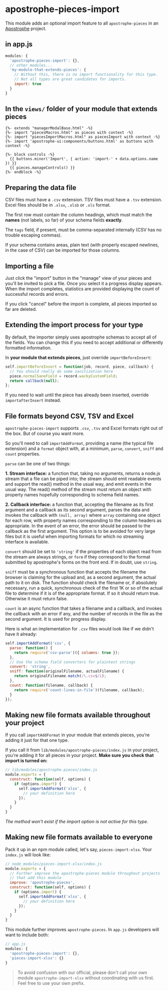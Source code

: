 # apostrophe-pieces-import

This module adds an optional import feature to all `apostrophe-pieces` in an [Apostrophe](http://apostrophecms.org) project.

## in app.js

```javascript
modules: {
  'apostrophe-pieces-import': {},
  // other modules...
  'my-module-that-extends-pieces': {
    // Without this, there is no import functionality for this type.
    // Not all types are great candidates for imports.
    import: true
  }
}
```

## In the `views/` folder of your module that extends pieces

```markup
{%- extends "managerModalBase.html" -%}
{%- import "piecesMacros.html" as pieces with context -%}
{%- import "piecesImportMacros.html" as piecesImport with context -%}
{%- import 'apostrophe-ui:components/buttons.html' as buttons with context -%}

{%- block controls -%}
  {{ buttons.minor('Import', { action: 'import-' + data.options.name }) }}
  {{ pieces.manageControls() }}
{%- endblock -%}
```

## Preparing the data file

CSV files must have a `.csv` extension. TSV files must have a `.tsv` extension. Excel files should be in `.xlsx`, `.xlsb` or `.xls` format.

The first row must contain the column headings, which must match the **names** (not labels, so far) of your schema fields **exactly**.

The `tags` field, if present, must be comma-separated internally (CSV has no trouble escaping commas). 

If your schema contains areas, plain text (with properly escaped newlines, in the case of CSV) can be imported for those columns.

## Importing a file

Just click the "import" button in the "manage" view of your pieces and you'll be invited to pick a file. Once you select it a progress display appears. When the import completes, statistics are provided displaying the count of successful records and errors.

If you click "cancel" before the import is complete, all pieces imported so far are deleted.

## Extending the import process for your type

By default, the importer simply uses apostrophe schemas to accept all of the fields. You can change this if you need to accept additional or differently formatted information.

In **your module that extends pieces**, just override `importBeforeInsert`:

```javascript
self.importBeforeInsert = function(job, record, piece, callback) {
  // You should really do some sanitization here
  piece.normalSaneField = record.wackyCustomField;
  return callback(null);
};
```

If you need to wait until the piece has already been inserted, override `importafterInsert` instead.

## File formats beyond CSV, TSV and Excel

`apostrophe-pieces-import` supports `.csv`, `.tsv` and Excel formats right out of the box. But of course you want more.

So you'll need to call `importAddFormat`, providing a name (the typical file extension) and a `format` object with, at a minimum, `parse`, `convert`, `sniff` and `count` properties.

`parse` can be one of two things:

**1. Stream interface:** a function that, taking no arguments, returns a node.js stream that a file can be piped into; the stream should emit readable events and support the read() method
in the usual way, and emit events in the usual way. The
read() method of the stream must return an object with property names hopefully corresponding to schema field names.

**2. Callback interface:** a function that, accepting the filename
as its first argument and a callback as its second argument, parses the data and
invokes the callback with `(null, array)` where `array` containing one object for each
row, with property names corresponding
to the column headers as appropriate. In the event of an error, the error should be
passed to the callback as the first argument. This option is to be avoided for very large
files but it is useful when importing formats for which no streaming interface
is available.

`convert` should be set to `'string'` if the properties of each object read
from the stream are always strings, or `form` if they correspond to the format submitted
by apostrophe's forms on the front end. If in doubt, use `string`.

`sniff` must be a synchronous function that accepts the filename the browser is claiming
for the upload and, as a second argument, the actual path to it on disk. The function should
check the filename or, if absolutely necessary, run a quick, synchronous check of the first 1K or so of the actual file to determine if it is of the appropriate format. If so it should return true. Otherwise it must return false.

`count` is an async function that takes a filename and a callback, and invokes the callback
with an error if any, and the number of records in the file as the second argument. It is
used for progress display.

Here is what an implementation for `.csv` files would look like if we didn't have it already:

```javascript
self.importAddFormat('csv', {
  parse: function() {
    return require('csv-parse')({ columns: true });
  },
  // Use the schema field converters for plaintext strings
  convert: 'string',
  sniff: function(originalFilename, actualFilename) {
    return originalFilename.match(/\.csv$/i);
  },
  count: function(filename, callback) {
    return require('count-lines-in-file')(filename, callback);
  }
});
```

## Making new file formats available throughout your project

If you call `importAddFormat` in your module that extends pieces, you're adding it just for that one type.

If you call it from `lib/modules/apostrophe-pieces/index.js` in your project, you're adding it for all pieces in your project. **Make sure you check that import is turned on:**

```javascript
// lib/modules/apostrophe-pieces/index.js
module.exports = {
  construct: function(self, options) {
    if (options.import) {
      self.importAddFormat('xlsx', {
        // your definition here
      });
    }
  }
}
```

*The method won't exist if the import option is not active for this type.*

## Making new file formats available to everyone

Pack it up in an npm module called, let's say, `pieces-import-xlsx`. Your `index.js` will look like:

```javascript
// node_modules/pieces-import-xlsx/index.js
module.exports = {
  // Further improve the apostrophe-pieces module throughout projects
  // that add this module
  improve: 'apostrophe-pieces',
  construct: function(self, options) {
    if (options.import) {
      self.importAddFormat('xlsx', {
        // your definition here
      });
    }
  }
}
```

This module further improves `apostrophe-pieces`. In `app.js` developers will want to include both:

```javascript
// app.js
modules: {
  'apostrophe-pieces-import': {},
  'pieces-import-xlsx': {}
}
```

> To avoid confusion with our official, please don't call your own module `apostrophe-import-xlsx` without coordinating with us first. Feel free to use your own prefix.

